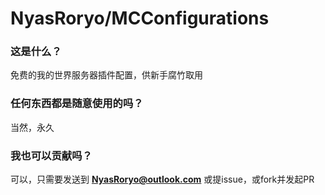 # NyasRoryo/MCConfigurations

### 这是什么？

免费的我的世界服务器插件配置，供新手腐竹取用

### 任何东西都是随意使用的吗？

当然，永久

### 我也可以贡献吗？

可以，只需要发送到 **NyasRoryo@outlook.com** 或提issue，或fork并发起PR